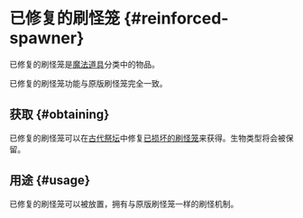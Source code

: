 # 已修复的刷怪笼 {#reinforced-spawner}

已修复的刷怪笼是[魔法道具](/Magical-Gadgets)分类中的物品。

已修复的刷怪笼功能与原版刷怪笼完全一致。

## 获取 {#obtaining}

已修复的刷怪笼可以在[古代祭坛](/Ancient-Altar)中修复[已损坏的刷怪笼](/Broken-Spawner)来获得。生物类型将会被保留。

## 用途 {#usage}

已修复的刷怪笼可以被放置，拥有与原版刷怪笼一样的刷怪机制。
